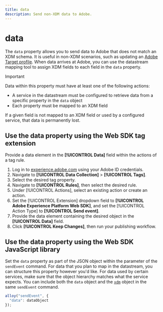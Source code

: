 ```yaml
---
title: data
description: Send non-XDM data to Adobe.
---
```

# data

The `data` property allows you to send data to Adobe that does not match an XDM schema. It is useful in non-XDM scenarios, such as updating an [Adobe Target profile](/help/web-sdk/personalization/adobe-target/target-overview.md). When data arrives at Adobe, you can use the datastream mapping tool to assign XDM fields to each field in the `data` property.

>[!IMPORTANT]
>
>Data within this property must have at least one of the following actions:
>
>* A service in the datastream must be configured to retrieve data from a specific property in the `data` object
>* Each property must be mapped to an XDM field
>
>If a given field is not mapped to an XDM field or used by a configured service, that data is permanently lost.

## Use the data property using the Web SDK tag extension

Provide a data element in the **[!UICONTROL Data]** field within the actions of a tag rule.

1. Log in to [experience.adobe.com](https://experience.adobe.com) using your Adobe ID credentials.
1. Navigate to **[!UICONTROL Data Collection]** > **[!UICONTROL Tags]**.
1. Select the desired tag property.
1. Navigate to **[!UICONTROL Rules]**, then select the desired rule.
1. Under [!UICONTROL Actions], select an existing action or create an action.
1. Set the [!UICONTROL Extension] dropdown field to **[!UICONTROL Adobe Experience Platform Web SDK]**, and set the [!UICONTROL Action Type] to **[!UICONTROL Send event]**.
1. Provide the data element containing the desired object in the **[!UICONTROL Data]** field.
1. Click **[!UICONTROL Keep Changes]**, then run your publishing workflow.

## Use the data property using the Web SDK JavaScript library

Set the `data` property as part of the JSON object within the parameter of the `sendEvent` command. For data that you plan to map in the datastream, you can structure this property however you'd like. For data used by certain services, make sure that the object hierarchy matches what the service expects. You can include both the `data` object and the [`xdm`](xdm.md) object in the same `sendEvent` command.

```javascript
alloy("sendEvent", {
  "data": dataObject
});
```
